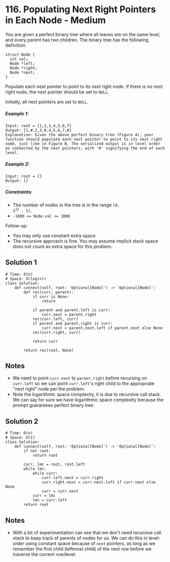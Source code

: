# 116. Populating Next Right Pointers in Each Node - Medium

You are given a perfect binary tree where all leaves are on the same level, and every parent has two children. The binary tree has the following definition:

```
struct Node {
  int val;
  Node *left;
  Node *right;
  Node *next;
}
```

Populate each next pointer to point to its next right node. If there is no next right node, the next pointer should be set to `NULL`.

Initially, all next pointers are set to `NULL`.

##### Example 1:

```
Input: root = [1,2,3,4,5,6,7]
Output: [1,#,2,3,#,4,5,6,7,#]
Explanation: Given the above perfect binary tree (Figure A), your function should populate each next pointer to point to its next right node, just like in Figure B. The serialized output is in level order as connected by the next pointers, with '#' signifying the end of each level.
```

##### Example 2:

```
Input: root = []
Output: []
```

##### Constraints:

- The number of nodes in the tree is in the range <code>[0, 2<sup>12</sup> - 1]</code>.
- `-1000 <= Node.val <= 1000`

Follow-up:

- You may only use constant extra space.
- The recursive approach is fine. You may assume implicit stack space does not count as extra space for this problem.


## Solution 1

```
# Time: O(n)
# Space: O(log(n))
class Solution:
    def connect(self, root: 'Optional[Node]') -> 'Optional[Node]':
        def rec(curr, parent):
            if curr is None:
                return
            
            if parent and parent.left is curr:
                curr.next = parent.right
            rec(curr.left, curr)
            if parent and parent.right is curr:
                curr.next = parent.next.left if parent.next else None
            rec(curr.right, curr)
            
            return curr
        
        return rec(root, None)
```

## Notes
- We need to point `curr.next` to `parent.right` before recursing on `curr.left` so we can point `curr.left`'s right child to the appropriate "next right" node per the problem.
- Note the logarithmic space complexity, it is due to recursive call stack. We can say for sure we have logarithmic space complexity because the prompt guarantees perfect binary tree.


## Solution 2

```
# Time: O(n)
# Space: O(1)
class Solution:
    def connect(self, root: 'Optional[Node]') -> 'Optional[Node]':
        if not root:
            return root
        
        curr, lmc = root, root.left
        while lmc:
            while curr:
                curr.left.next = curr.right
                curr.right.next = curr.next.left if curr.next else None
                curr = curr.next
            curr = lmc
            lmc = curr.left
        return root
```

## Notes
- With a bit of experimentation can see that we don't need recursive call stack to keep track of parents of nodes for us. We can do this in level-order using constant space because of `next` pointers, as long as we remember the first child (leftmost child) of the next row before we traverse the current row/level.
